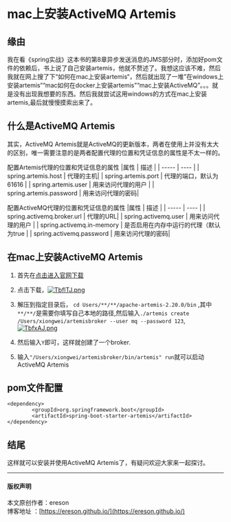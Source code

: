 # mac上安装ActiveMQ Artemis


## 缘由
我在看《spring实战》这本书的第8章异步发送消息的JMS部分时，添加好pom文件的依赖后，书上说了自己安装artemis，他就不赘述了。我想这应该不难，然后我就在网上搜了下“如何在mac上安装artemis“，然后就出现了一堆”在windows上安装artemis““mac如何在docker上安装artemis”“mac上安装ActiveMQ”。。。就是没有出现我想要的东西。然后我就尝试这用windows的方式在mac上安装artemis,最后就慢慢摸索出来了。

## 什么是ActiveMQ Artemis
其实，ActiveMQ Artemis就是ActiveMQ的更新版本，两者在使用上并没有太大的区别，唯一需要注意的是两者配置代理的位置和凭证信息的属性是不太一样的。

配置Artemis代理的位置和凭证信息的属性
 |属性 | 描述 |
 | -----   | ----    |
 | spring.artemis.host | 代理的主机|
 | spring.artemis.port | 代理的端口，默认为61616 |
 | spring.artemis.user | 用来访问代理的用户     |
 | spring.artemis.password  | 用来访问代理的密码|

配置ActiveMQ代理的位置和凭证信息的属性
 |属性 | 描述 |
 | -----   | ----    |
 | spring.activemq.broker.url | 代理的URL|
 | spring.activemq.user | 用来访问代理的用户 |
 | spring.activemq.in-memory |   是否启用在内存中运行的代理（默认为true   |
 | spring.activemq.password  | 用来访问代理的密码|


 ## 在mac上安装ActiveMQ Artemis

1. 首先在[点击进入官网下载](https://activemq.apache.org/components/artemis/download/)
2. 点击下载，[![TbflTJ.png](https://s4.ax1x.com/2022/01/03/TbflTJ.png)](https://imgtu.com/i/TbflTJ)
3. 解压到指定目录后，
    `cd Users/**/**/apache-artemis-2.20.0/bin`
,其中`**/**/`是需要你填写自己本地的路径,然后输入`./artemis create /Users/xiongwei/artemisbroker --user mq --password 123`,
[![TbfxAJ.png](https://s4.ax1x.com/2022/01/03/TbfxAJ.png)](https://imgtu.com/i/TbfxAJ)

4. 然后输入`Y`即可，这样就创建了一个broker.
5. 输入`"/Users/xiongwei/artemisbroker/bin/artemis" run`就可以启动ActiveMQ Artemis


## pom文件配置

    <dependency>
			<groupId>org.springframework.boot</groupId>
			<artifactId>spring-boot-starter-artemis</artifactId>
	</dependency>


## 结尾
这样就可以安装并使用ActiveMQ Artemis了，有疑问欢迎大家来一起探讨。


---
#### 版权声明
本文原创作者：ereson<br/>
博客地址 ：[https://ereson.github.io/](https://ereson.github.io/)

